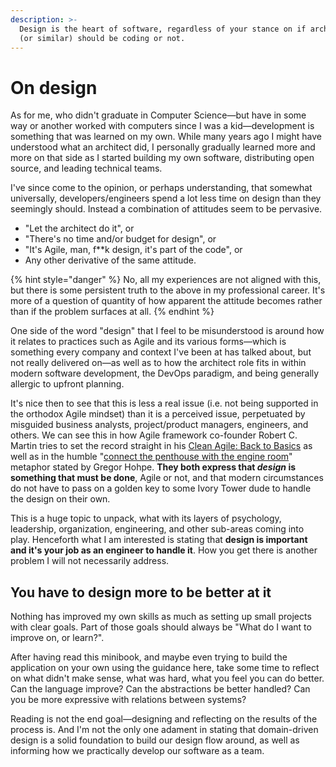 ```yaml
---
description: >-
  Design is the heart of software, regardless of your stance on if architects
  (or similar) should be coding or not.
---
```


# On design

As for me, who didn't graduate in Computer Science—but have in some way or another worked with computers since I was a kid—development is something that was learned on my own. While many years ago I might have understood what an architect did, I personally gradually learned more and more on that side as I started building my own software, distributing open source, and leading technical teams.

I've since come to the opinion, or perhaps understanding, that somewhat universally, developers/engineers spend a lot less time on design than they seemingly should. Instead a combination of attitudes seem to be pervasive.

* "Let the architect do it", or
* "There's no time and/or budget for design", or
* "It's Agile, man, f\*\*k design, it's part of the code", or
* Any other derivative of the same attitude.

{% hint style="danger" %}
No, all my experiences are not aligned with this, but there is some persistent truth to the above in my professional career. It's more of a question of quantity of how apparent the attitude becomes rather than if the problem surfaces at all.
{% endhint %}

One side of the word "design" that I feel to be misunderstood is around how it relates to practices such as Agile and its various forms—which is something every company and context I've been at has talked about, but not really delivered on—as well as to how the architect role fits in within modern software development, the DevOps paradigm, and being generally allergic to upfront planning.

It's nice then to see that this is less a real issue (i.e. not being supported in the orthodox Agile mindset) than it is a perceived issue, perpetuated by misguided business analysts, project/product managers, engineers, and others. We can see this in how Agile framework co-founder Robert C. Martin tries to set the record straight in his [Clean Agile: Back to Basics](https://www.oreilly.com/library/view/clean-agile-back/9780135782002/) as well as in the humble "[connect the penthouse with the engine room](https://architectelevator.com)" metaphor stated by Gregor Hohpe. **They both express that **_**design**_** is something that must be done**, Agile or not, and that modern circumstances do not have to pass on a golden key to some Ivory Tower dude to handle the design on their own.

This is a huge topic to unpack, what with its layers of psychology, leadership, organization, engineering, and other sub-areas coming into play. Henceforth what I am interested is stating that **design is important and it's your job as an engineer to handle it**. How you get there is another problem I will not necessarily address.

## You have to design more to be better at it

Nothing has improved my own skills as much as setting up small projects with clear goals. Part of those goals should always be "What do I want to improve on, or learn?".

After having read this minibook, and maybe even trying to build the application on your own using the guidance here, take some time to reflect on what didn't make sense, what was hard, what you feel you can do better. Can the language improve? Can the abstractions be better handled? Can you be more expressive with relations between systems?

Reading is not the end goal—designing and reflecting on the results of the process is. And I'm not the only one adament in stating that domain-driven design is a solid foundation to build our design flow around, as well as informing how we practically develop our software as a team.
